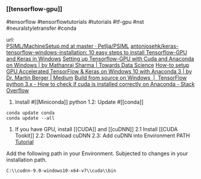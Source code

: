 ### [[tensorflow-gpu]]  
#tensorflow #tensorflowtutorials #tutorials #tf-gpu #nst #neuralstyletransfer #conda

url:  
[PSIML/MachineSetup.md at master · Petlja/PSIML](https://github.com/Petlja/PSIML/blob/master/docs/MachineSetup.md)
[antoniosehk/keras-tensorflow-windows-installation: 10 easy steps to install Tensorflow-GPU and Keras in Windows](https://github.com/antoniosehk/keras-tensorflow-windows-installation)
[Setting up Tensorflow-GPU with Cuda and Anaconda on Windows | by Mathanraj Sharma | Towards Data Science](https://towardsdatascience.com/setting-up-tensorflow-gpu-with-cuda-and-anaconda-onwindows-2ee9c39b5c44)
[How-to setup GPU Accelerated TensorFlow & Keras on Windows 10 with Anaconda 3 | by Dr. Martin Berger | Medium](https://medium.com/@martin.berger/how-to-setup-gpu-accelerated-tensorflow-keras-on-windows-10-with-anaconda-3-bf844a720aa3)
[Build from source on Windows  |  TensorFlow](https://www.tensorflow.org/install/source_windows)
[python 3.x - How to check if cuda is installed correctly on Anaconda - Stack Overflow](https://stackoverflow.com/questions/52027384/how-to-check-if-cuda-is-installed-correctly-on-anaconda) 

1. Install #[[Miniconda]] python 
1.2: Update #[[conda]]
```
conda update conda
conda update --all
```

1. If you have GPU, install [[CUDA]] and [[cuDNN]]
2.1 Install [[CUDA Tookit]]
2.2: Download cuDNN
2.3: Add cuDNN into Environment PATH [Tutorial](https://kb.wisc.edu/cae/page.php?id=24500)

Add the following path in your Environment. Subjected to changes in your installation path.

`C:\\cudnn-9.0-windows10-x64-v7\\cuda\\bin`

